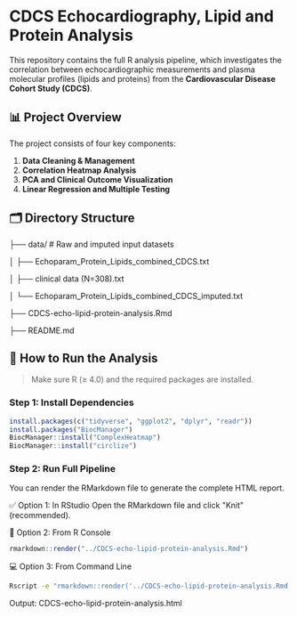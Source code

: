 # CDCS Echocardiography, Lipid and Protein Analysis

This repository contains the full R analysis pipeline, which investigates the correlation between echocardiographic measurements and plasma molecular profiles (lipids and proteins) from the **Cardiovascular Disease Cohort Study (CDCS)**.

## 📊 Project Overview

The project consists of four key components:

1. **Data Cleaning & Management**
2. **Correlation Heatmap Analysis**
3. **PCA and Clinical Outcome Visualization**
4. **Linear Regression and Multiple Testing**


## 🗂️ Directory Structure

├── data/ # Raw and imputed input datasets 

│ ├── Echoparam_Protein_Lipids_combined_CDCS.txt 

│ ├── clinical data (N=308).txt 

│ └── Echoparam_Protein_Lipids_combined_CDCS_imputed.txt 

├── CDCS-echo-lipid-protein-analysis.Rmd

├── README.md


## 🔧 How to Run the Analysis

> Make sure R (≥ 4.0) and the required packages are installed.

### Step 1: Install Dependencies

```r
install.packages(c("tidyverse", "ggplot2", "dplyr", "readr"))
install.packages("BiocManager")
BiocManager::install("ComplexHeatmap")
BiocManager::install("circlize")
```

### Step 2: Run Full Pipeline

You can render the RMarkdown file to generate the complete HTML report.

✅ Option 1: In RStudio
Open the RMarkdown file and click "Knit" (recommended).

🧪 Option 2: From R Console
```r
rmarkdown::render("../CDCS-echo-lipid-protein-analysis.Rmd")
```

💻 Option 3: From Command Line
```bash
Rscript -e "rmarkdown::render('../CDCS-echo-lipid-protein-analysis.Rmd')"
```

Output: CDCS-echo-lipid-protein-analysis.html
